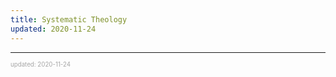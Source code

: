 ```yaml
---
title: Systematic Theology
updated: 2020-11-24
---
```


---

<sup><sub><font color="#a6a6a6">updated: 2020-11-24</font></sub></sup>
